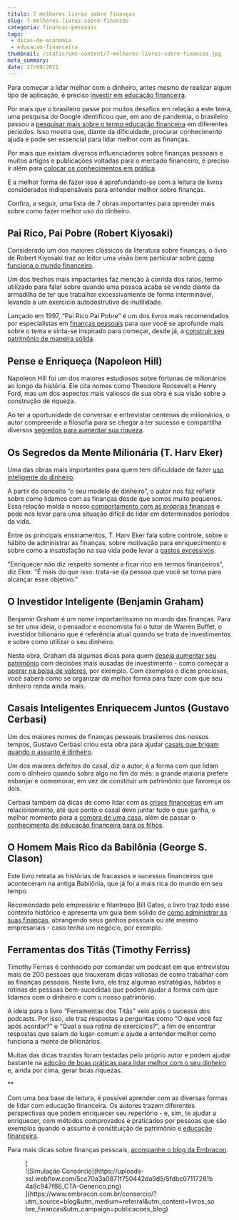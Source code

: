 ```yaml
---
titulo: 7 melhores livros sobre finanças
slug: 7-melhores-livros-sobre-financas
categoria: financas-pessoais
tags:
 - dicas-de-economia
 - educacao-financeira
thumbnail: /static/cms-content/7-melhores-livros-sobre-financas.jpg
meta_summary: 
date: 27/09/2021
---
```

Para começar a lidar melhor com o dinheiro, antes mesmo de realizar algum tipo de aplicação, é preciso [investir em educação financeira](https://www.embracon.com.br/blog/entenda-a-importancia-da-educacao-financeira-na-sua-vida).

Por mais que o brasileiro passe por muitos desafios em relação a este tema, uma pesquisa do Google identificou que, em ano de pandemia, o brasileiro passou a [pesquisar mais sobre o termo educação financeira](https://einvestidor.estadao.com.br/comportamento/buscas-google-impacto-coronavirus) em diferentes períodos. Isso mostra que, diante da dificuldade, procurar conhecimento ajuda e pode ser essencial para lidar melhor com as finanças.

Por mais que existam diversos influenciadores sobre finanças pessoais e muitos artigos e publicações voltadas para o mercado financeiro, é preciso ir além para [colocar os conhecimentos em prática](https://www.embracon.com.br/blog/14-dicas-de-economia-para-colocar-em-pratica).

E a melhor forma de fazer isso é aprofundando-se com a leitura de livros considerados indispensáveis para entender melhor sobre finanças.

Confira, a seguir, uma lista de 7 obras importantes para aprender mais sobre como fazer melhor uso do dinheiro.

Pai Rico, Pai Pobre (Robert Kiyosaki)
-------------------------------------

Considerado um dos maiores clássicos da literatura sobre finanças, o livro de Robert Kiyosaki traz ao leitor uma visão bem particular sobre [como funciona o mundo financeiro](https://www.embracon.com.br/blog/como-fazer-um-planejamento-financeiro-em-2021).

Um dos trechos mais impactantes faz menção à corrida dos ratos, termo utilizado para falar sobre quando uma pessoa acaba se vendo diante da armadilha de ter que trabalhar excessivamente de forma interminável, levando a um exercício autodestrutivo de inutilidade.

Lançado em 1997, “Pai Rico Pai Pobre” é um dos livros mais recomendados por especialistas em [finanças pessoais](https://www.embracon.com.br/blog/7-dicas-para-comecar-a-sua-organizacao-financeira) para que você se aprofunde mais sobre o tema e sinta-se inspirado para começar, desde já, a [construir seu patrimônio de maneira sólida](https://www.embracon.com.br/blog/e-possivel-aumentar-o-patrimonio-saiba-aqui).

Pense e Enriqueça (Napoleon Hill)
---------------------------------

Napoleon Hill foi um dos maiores estudiosos sobre fortunas de milionários ao longo da história. Ele cita nomes como Theodore Roosevelt e Henry Ford, mas um dos aspectos mais valiosos de sua obra é sua visão sobre a construção de riqueza.

Ao ter a oportunidade de conversar e entrevistar centenas de milionários, o autor compreende a filosofia para se chegar a ter sucesso e compartilha diversos [segredos para aumentar sua riqueza](https://www.embracon.com.br/blog/consorcios-segredos-que-nao-te-contaram).

Os Segredos da Mente Milionária (T. Harv Eker)
----------------------------------------------

Uma das obras mais importantes para quem tem dificuldade de fazer [uso inteligente do dinheiro](https://www.embracon.com.br/blog/como-ensinar-educacao-financeira-aos-filhos).

A partir do conceito “o seu modelo de dinheiro”, o autor nos faz refletir sobre como lidamos com as finanças desde que somos muito pequenos. Essa relação molda o nosso [comportamento com as próprias finanças](https://www.embracon.com.br/blog/envolva-seus-filhos-nas-financas-da-familia) e pode nos levar para uma situação difícil de lidar em determinados períodos da vida.

Entre os principais ensinamentos, T. Harv Eker fala sobre controle, sobre o hábito de administrar as finanças, sobre motivação para enriquecimento e sobre como a insatisfação na sua vida pode levar a [gastos excessivos](https://www.embracon.com.br/blog/gastos-superfluos-e-essenciais-saiba-diferenciar).

"Enriquecer não diz respeito somente a ficar rico em termos financeiros", diz Eker. "É mais do que isso: trata-se da pessoa que você se torna para alcançar esse objetivo."

O Investidor Inteligente (Benjamin Graham)
------------------------------------------

Benjamin Graham é um nome importantíssimo no mundo das finanças. Para se ter uma ideia, o pensador e economista foi o tutor de Warren Buffet, o investidor bilionário que é referência atual quando se trata de investimentos e sobre como utilizar o seu dinheiro.

Nesta obra, Graham dá algumas dicas para quem [deseja aumentar seu patrimônio](https://www.embracon.com.br/blog/5-formas-de-aumentar-seu-patrimonio-com-o-consorcio) com decisões mais ousadas de investimento - como começar a [operar na bolsa de valores](https://www.embracon.com.br/blog/investimentos-alto-risco-vale-a-pena), por exemplo. Com exemplos e dicas preciosas, você saberá como se organizar da melhor forma para fazer com que seu dinheiro renda ainda mais.

Casais Inteligentes Enriquecem Juntos (Gustavo Cerbasi)
-------------------------------------------------------

Um dos maiores nomes de finanças pessoais brasileiros dos nossos tempos, Gustavo Cerbasi criou esta obra para ajudar [casais que brigam quando o assunto é dinheiro](https://www.embracon.com.br/blog/financas-do-casal-organize-e-faca-um-consorcio).

Um dos maiores defeitos do casal, diz o autor, é a forma com que lidam com o dinheiro quando sobra algo no fim do mês: a grande maioria prefere esbanjar e comemorar, em vez de constituir um patrimônio que favoreça os dois.

Cerbasi também dá dicas de como lidar com as [crises financeiras](https://www.embracon.com.br/blog/entenda-a-importancia-do-planejamento-financeiro-em-tempos-de-pandemia) em um relacionamento, até que ponto o casal deve juntar tudo o que ganha, o melhor momento para a [compra de uma casa](https://www.embracon.com.br/blog/8-dicas-compra-primeiro-imovel), além de passar o [conhecimento de educação financeira para os filhos](https://www.embracon.com.br/blog/como-ensinar-educacao-financeira-aos-filhos).

O Homem Mais Rico da Babilônia (George S. Clason)
-------------------------------------------------

Este livro retrata as histórias de fracassos e sucessos financeiros que aconteceram na antiga Babilônia, que já foi a mais rica do mundo em seu tempo.

Recomendado pelo empresário e filantropo Bill Gates, o livro traz todo esse contexto histórico e apresenta um guia bem sólido de [como administrar as suas finanças](https://www.embracon.com.br/blog/aprenda-como-montar-um-orcamento-familiar-em-5-passos), abrangendo seus ganhos pessoais ou até mesmo empresariais - caso tenha um negócio, por exemplo.

Ferramentas dos Titãs (Timothy Ferriss)
---------------------------------------

Timothy Ferriss é conhecido por comandar um podcast em que entrevistou mais de 200 pessoas que trouxeram dicas valiosas de como trabalhar com as finanças pessoais. Neste livro, ele traz algumas estratégias, hábitos e rotinas de pessoas bem-sucedidas que podem ajudar a forma com que lidamos com o dinheiro e com o nosso patrimônio.

A ideia para o livro “Ferramentas dos Titãs” veio após o sucesso dos podcasts. Por isso, ele traz respostas a perguntas como “O que você faz após acordar?" e “Qual a sua rotina de exercícios?”, a fim de encontrar respostas que saiam do lugar-comum e ajude a entender melhor como funciona a mente de bilionários.

Muitas das dicas trazidas foram testadas pelo próprio autor e podem ajudar bastante na [adoção de boas práticas para lidar melhor com o seu dinheiro](https://www.embracon.com.br/blog/8-series-e-filmes-para-aprender-lidar-melhor-com-o-seu-dinheiro) e, ainda por cima, gerar boas riquezas.

\*\*

Com uma boa base de leitura, é possível aprender com as diversas formas de lidar com educação financeira. Os autores trazem diferentes perspectivas que podem enriquecer seu repertório - e, sim, te ajudar a enriquecer, com métodos comprovados e praticados por pessoas que são exemplos quando o assunto é constituição de patrimônio e [educação financeira](https://www.embracon.com.br/tag/educacao-financeira).

Para mais dicas sobre finanças pessoais, [acompanhe o blog da Embracon](https://www.embracon.com.br/blog).

<figure class="w-richtext-figure-type-image w-richtext-align-center">[<div>![Simulação Consórcio](https://uploads-ssl.webflow.com/5cc70a3a0871f750442da9d5/5fdbc07117281b4a6c947f86_CTA-Generico.png)</div>](https://www.embracon.com.br/consorcio/?utm_source=blog&utm_medium=referral&utm_content=livros_sobre_financas&utm_campaign=publicacoes_blog)</figure>
